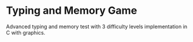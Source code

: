 # Typing and Memory Game
 Advanced typing and memory test with 3 difficulty levels implementation in C with graphics.
